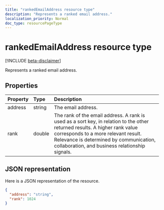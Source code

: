 ```yaml
---
title: "rankedEmailAddress resource type"
description: "Represents a ranked email address."
localization_priority: Normal
doc_type: resourcePageType
---
```


# rankedEmailAddress resource type

[!INCLUDE [beta-disclaimer](../../includes/beta-disclaimer.md)]

Represents a ranked email address.


## Properties
| Property	   | Type	|Description|
|:---------------|:--------|:----------|
|address|string|The email address.|
|rank|double|The rank of the email address. A rank is used as a sort key, in relation to the other returned results. A higher rank value corresponds to a more relevant result. Relevance is determined by communication, collaboration, and business relationship signals.|

## JSON representation

Here is a JSON representation of the resource.

<!-- {
  "blockType": "resource",
  "optionalProperties": [

  ],
  "@odata.type": "microsoft.graph.rankedEmailAddress"
}-->

```json
{
  "address": "string",
  "rank": 1024
}
```

<!-- uuid: 8fcb5dbc-d5aa-4681-8e31-b001d5168d79
2015-10-25 14:57:30 UTC -->
<!--
{
  "type": "#page.annotation",
  "description": "rankedEmailAddress resource",
  "keywords": "",
  "section": "documentation",
  "tocPath": "",
  "suppressions": [
    "Error: /api-reference/beta/resources/rankedemailaddress.md:\r\n      Exception processing links.\r\n    System.ArgumentException: Link Definition was null. Link text: !INCLUDE [beta-disclaimer](../../includes/beta-disclaimer.md)\r\n      at ApiDoctor.Validation.DocFile.get_LinkDestinations()\r\n      at ApiDoctor.Validation.DocSet.ValidateLinks(Boolean includeWarnings, String[] relativePathForFiles, IssueLogger issues, Boolean requireFilenameCaseMatch, Boolean printOrphanedFiles)"
  ]
}
-->

